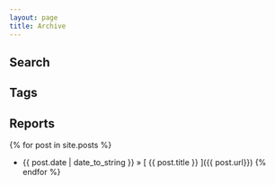 ```yaml
---
layout: page
title: Archive
---
```


## Search

## Tags

## Reports

{% for post in site.posts %}

- {{ post.date | date_to_string }} &raquo; [ {{ post.title }} ]({{ post.url}})
  {% endfor %}
